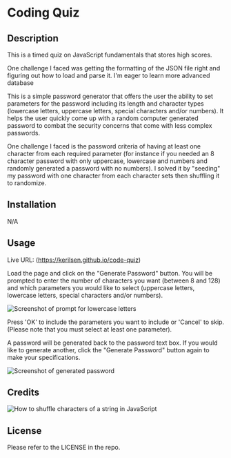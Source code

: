 # Coding Quiz

## Description

This is a timed quiz on JavaScript fundamentals that stores high scores. 

One challenge I faced was getting the formatting of the JSON file right and figuring out how to load and parse it. I'm eager to learn more advanced database 

This is a simple password generator that offers the user the ability to set parameters for the password including its length and character types (lowercase letters, uppercase letters, special characters and/or numbers). It helps the user quickly come up with a random computer generated password to combat the security concerns that come with less complex passwords.

One challenge I faced is the password criteria of having at least one character from each required parameter (for instance if you needed an 8 character password with only uppercase, lowercase and numbers and randomly generated a password with no numbers). I solved it by "seeding" my password with one character from each character sets then shuffling it to randomize.

## Installation

N/A

## Usage

Live URL: (https://kerilsen.github.io/code-quiz)

Load the page and click on the "Generate Password" button. You will be prompted to enter the number of characters you want (between 8 and 128) and which parameters you would like to select (uppercase letters, lowercase letters, special characters and/or numbers).

![Screenshot of prompt for lowercase letters](assets/images/screenshot_lowercase-prompt.png)

Press 'OK' to include the parameters you want to include or 'Cancel' to skip. (Please note that you must select at least one parameter).

A password will be generated back to the password text box. If you would like to generate another, click the "Generate Password" button again to make your specifications.

![Screenshot of generated password](assets/images/screenshot_generated-password.png)


## Credits

![How to shuffle characters of a string in JavaScript](https://www.codespeedy.com/shuffle-characters-of-a-string-in-javascript/)

## License

Please refer to the LICENSE in the repo.
